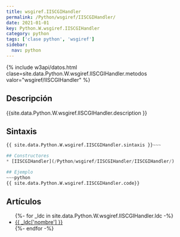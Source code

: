 ```yaml
---
title: wsgiref.IISCGIHandler
permalink: /Python/wsgiref/IISCGIHandler/
date: 2021-01-01
key: Python.W.wsgiref.IISCGIHandler
category: python
tags: ['clase python', 'wsgiref']
sidebar: 
  nav: python
---
```


{% include w3api/datos.html clase=site.data.Python.W.wsgiref.IISCGIHandler.metodos valor="wsgiref/IISCGIHandler" %}

## Descripción
{{site.data.Python.W.wsgiref.IISCGIHandler.description }}

## Sintaxis
~~~python
{{ site.data.Python.W.wsgiref.IISCGIHandler.sintaxis }}~~~

## Constructores
* [IISCGIHandler](/Python/wsgiref/IISCGIHandler/IISCGIHandler/)

## Ejemplo
~~~python
{{ site.data.Python.W.wsgiref.IISCGIHandler.code}}
~~~

## Artículos
<ul>
{%- for _ldc in site.data.Python.W.wsgiref.IISCGIHandler.ldc -%}
   <li>
       <a href="{{_ldc['url'] }}">{{ _ldc['nombre'] }}</a>
   </li>
{%- endfor -%}
</ul>
